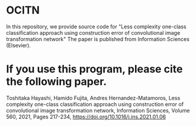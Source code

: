 # OCITN
In this repository, we provide source code for "Less complexity one-class classification approach using construction error of convolutional image transformation network"
The paper is published from Information Sciences (Elsevier).






# If you use this program, please cite the following paper.
Toshitaka Hayashi, Hamido Fujita, Andres Hernandez-Matamoros, Less complexity one-class classification approach using construction error of convolutional image transformation network, Information Sciences, Volume 560, 2021, Pages 217-234, https://doi.org/10.1016/j.ins.2021.01.06
